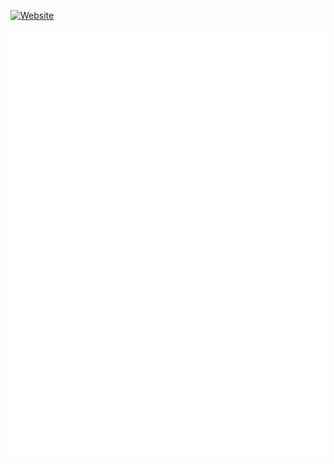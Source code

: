[![Website](https://img.shields.io/website?label=remcoeijsackers.com&style=for-the-badge&url=https%3A%2F%2Fremcoeijsackers.com)](https://remcoeijsackers.com)


![Metrics](https://github.com/Immortalsonly/Immortalsonly/blob/master/github-metrics.svg)
